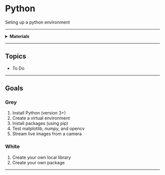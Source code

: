 # Python

Seting up a python environment

----

<details><summary><b>Materials</b></summary><p>

Contents|Description| # |Data|Link|
:-------|:----------|:-:|:--:|:--:|

</p></details>

----

## Topics

- To Do

----

## Goals

### Grey

1. Install Python (version 3+)
2. Create a virtual environment
3. Install packages (using pip)
4. Test matplotlib, numpy, and opencv
5. Stream live images from a camera

### White

1. Create your own local library
2. Create your own package

----

